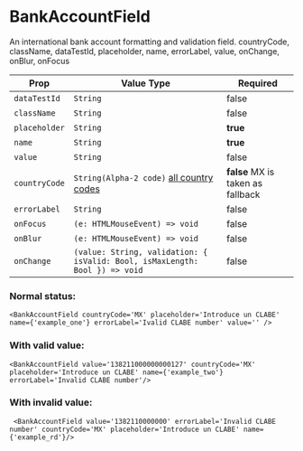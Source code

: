 # BankAccountField

An international bank account formatting and validation field.
countryCode, className, dataTestId, placeholder, name, errorLabel, value, onChange, onBlur, onFocus

| Prop          | Value Type                                                                        | Required                          |
| ------------- | --------------------------------------------------------------------------------- | --------------------------------- |
| `dataTestId`  | `String`                                                                          | false                             |
| `className`   | `String`                                                                          | false                             |
| `placeholder` | `String`                                                                          | **true**                          |
| `name`        | `String`                                                                          | **true**                          |
| `value`       | `String`                                                                          | false                             |
| `countryCode` | `String(Alpha-2 code)` [all country codes](https://wikipedia.org/wiki/ISO_3166-1) | **false** MX is taken as fallback |
| `errorLabel`  | `String`                                                                          | false                             |
| `onFocus`     | `(e: HTMLMouseEvent) => void`                                                     | false                             |
| `onBlur`      | `(e: HTMLMouseEvent) => void`                                                     | false                             |
| `onChange`    | `(value: String, validation: { isValid: Bool, isMaxLength: Bool }) => void`       | false                             |

### Normal status:

```
<BankAccountField countryCode='MX' placeholder='Introduce un CLABE' name={'example_one'} errorLabel='Ivalid CLABE number' value='' />
```

### With valid value:

```
<BankAccountField value='138211000000000127' countryCode='MX' placeholder='Introduce un CLABE' name={'example_two'} errorLabel='Invalid CLABE number'/>
```

### With invalid value:

```
 <BankAccountField value='1382110000000' errorLabel='Invalid CLABE number' countryCode='MX' placeholder='Introduce un CLABE' name={'example_rd'}/>
```
